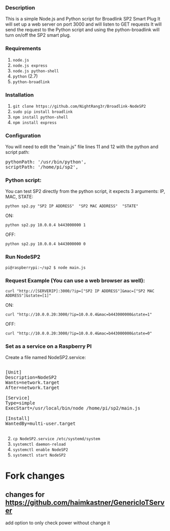 ### Description

This is a simple Node.js and Python script for Broadlink SP2 Smart Plug
It will set up a web server on port 3000 and will listen to GET requests
It will send the request to the Python script and using the python-broadlink will turn on/off the SP2 smart plug.


### Requirements

1. `node.js`
1. `node.js express`
2. `node.js python-shell`
3. `python` (2.7)
4. `python-broadlink`

### Installation

1. `git clone https://github.com/NightRang3r/Broadlink-NodeSP2`
2. `sudo pip install broadlink`
3. `npm install python-shell`
4. `npm install express`


### Configuration


You will need to edit the "main.js" file lines 11 and 12 with the python and script path:

<pre>
pythonPath: '/usr/bin/python',
scriptPath: '/home/pi/sp2',
</pre>



### Python script:

You can test SP2 directly from the python script, it expects 3 arguments: IP, MAC, STATE:

`python sp2.py "SP2 IP ADDRESS"  "SP2 MAC ADDRESS"  "STATE"`

ON:

`python sp2.py 10.0.0.4 b443000000 1`

OFF:

`python sp2.py 10.0.0.4 b443000000 0`



### Run NodeSP2

`pi@raspberrypi:~/sp2 $ node main.js`


### Request Example (You can use a web browser as well):


`curl "http://[SERVERIP]:3000/?ip=["SP2 IP ADDRESS"]&mac=["SP2 MAC ADDRESS"]&state=[1]"`


ON:

`curl "http://10.0.0.20:3000/?ip=10.0.0.4&mac=b443000000&state=1"`

OFF:

`curl "http://10.0.0.20:3000/?ip=10.0.0.4&mac=b443000000&state=0"`


### Set as a service on a Raspberry PI


Create a file named NodeSP2.service:

<pre>

[Unit]
Description=NodeSP2
Wants=network.target
After=network.target

[Service]
Type=simple
ExecStart=/usr/local/bin/node /home/pi/sp2/main.js

[Install]
WantedBy=multi-user.target

</pre>

2. `cp NodeSP2.service /etc/systemd/system`
3. `systemctl daemon-reload`
4. `systemctl enable NodeSP2`
5. `systemctl start NodeSP2`

Fork changes 
=================

## changes for https://github.com/haimkastner/GenericIoTServer

add option to only check power without change it
